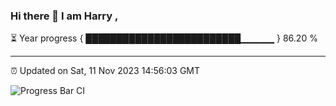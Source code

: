 ### Hi there 👋 I am Harry , 

⏳ Year progress { █████████████████████████▁▁▁▁▁ } 86.20 %

---

⏰ Updated on Sat, 11 Nov 2023 14:56:03 GMT

![Progress Bar CI](https://github.com/duykhang68/duykhang68/workflows/Progress%20Bar%20CI/badge.svg)
